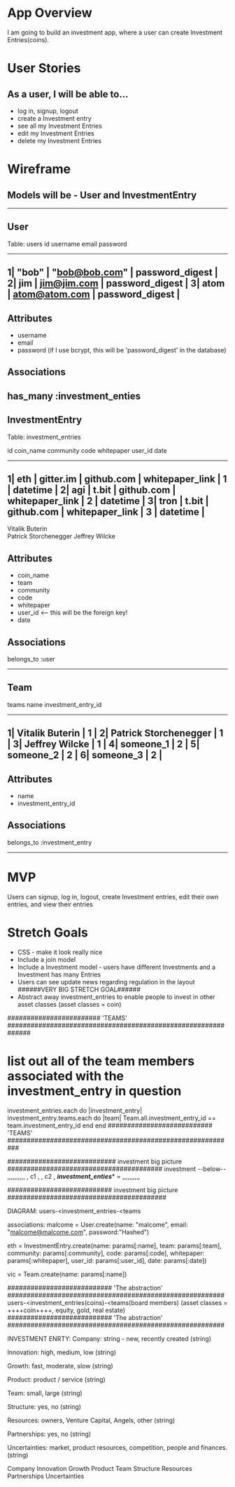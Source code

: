 # App Overview

I am going to build an investment app, where a user can create Investment Entries(coins).

# User Stories

## As a user, I will be able to…
- log in, signup, logout
- create a Investment entry
- see all my Investment Entries
- edit my Investment Entries
- delete my Investment Entries

# Wireframe

## Models will be - User and InvestmentEntry
-------------------------------------------------------------------------------------

## User
Table: users
id username   email            password
_______________________________________
1| "bob"  | "bob@bob.com"   | password_digest |
2| jim  | jim@jim.com   | password_digest |
3| atom | atom@atom.com | password_digest |
----------------------------------------





## Attributes

- username
- email
- password (if I use bcrypt, this will be 'password_digest' in the database)

## Associations
has_many :investment_enties
-------------------------------------------------------------------------------------
## InvestmentEntry
Table: investment_entries


id coin_name community       code      whitepaper      user_id   date
________________________________________________________________________
1| eth  |  gitter.im  | github.com | whitepaper_link  | 1 | datetime |
2| agi  |  t.bit      | github.com | whitepaper_link  | 2 | datetime |
3| tron |  t.bit      | github.com | whitepaper_link  | 3 | datetime |
------------------------------------------------------------------------
Vitalik Buterin   
Patrick Storchenegger
 Jeffrey Wilcke  

## Attributes
- coin_name
- team
- community
- code
- whitepaper
- user_id <-- this will be the foreign key!
- date

## Associations
belongs_to :user

-------------------------------------------------------------------------------------


## Team
teams
     name                  investment_entry_id
_______________________________________
1| Vitalik Buterin        | 1   |
2| Patrick Storchenegger  | 1   |
3| Jeffrey Wilcke         | 1   |
4| someone_1              | 2   |
5| someone_2              | 2   |
6| someone_3              | 2   |
----------------------------------------

## Attributes
- name
- investment_entry_id

## Associations
belongs_to :investment_entry

-------------------------------------------------------------------------------------


# MVP

Users can signup, log in, logout, create Investment entries, edit their own entries, and
view their entries

# Stretch Goals

- CSS - make it look really nice
- Include a join model
- Include a Investment model - users have different Investments and a Investment has many Entries
- Users can see update news regarding regulation in the layout
######VERY BIG STRETCH GOAL######
- Abstract away investment_entries to enable people to invest in other asset classes
(asset classes = coin)   



######################## 'TEAMS' ##############################################################

# list out all of the team members associated with the investment_entry in question
investment_entries.each do |investment_entry|
  investment_entry.teams.each do |team|
    Team.all.investment_entry_id == team.investment_entry_id
  end
end
########################### 'TEAMS' ###########################################################

############################ investment big picture ########################################
                            investment
                             --below--
                            ,,,,,,,,,,
                            , c1     ,
                            ,  c2    ,
***investment_enties****  = ,,,,,,,,,,

########################### investment big picture #########################################


DIAGRAM:
users-<investment_entries-<teams

associations:
malcome = User.create(name: "malcome", email: "malcome@malcome.com", password:"Hashed")

eth = InvestmentEntry.create(name: params[:name], team: params[:team], community: params[:community], code: params[:code], whitepaper: params[:whitepaper], user_id: params[:user_id], date: params[:date])

vic = Team.create(name: params[:name])


########################### 'The abstraction' ########################################################
users-<investment_entries(coins)-<teams(board members)
(asset classes = ++++coin++++, equity, gold, real estate)
########################### 'The abstraction' ########################################################

INVESTMENT ENRTY:
Company: string - new, recently created (string)

Innovation: high, medium, low  (string)

Growth: fast, moderate, slow  (string)

Product: product / service  (string)

Team: small, large  (string)

Structure: yes, no  (string)

Resources: owners, Venture Capital, Angels, other  (string)

Partnerships: yes, no  (string)

Uncertainties: market, product resources, competition, people and finances.  (string)

Company
Innovation
Growth
Product
Team
Structure
Resources
Partnerships
Uncertainties
